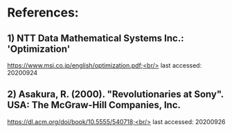 # References:
## 1) NTT Data Mathematical Systems Inc.: 'Optimization'
https://www.msi.co.jp/english/optimization.pdf;<br/>
last accessed: 20200924

## 2) Asakura, R. (2000). "Revolutionaries at Sony". USA: The McGraw-Hill Companies, Inc.
https://dl.acm.org/doi/book/10.5555/540718;<br/>
last accessed: 20200926
